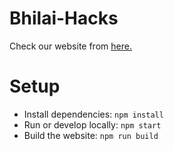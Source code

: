 # Bhilai-Hacks

Check our website from [here.](https://www.holidayhacks.co)


# Setup

- Install dependencies: `npm install`
- Run or develop locally: `npm start`
- Build  the website: `npm run build`
